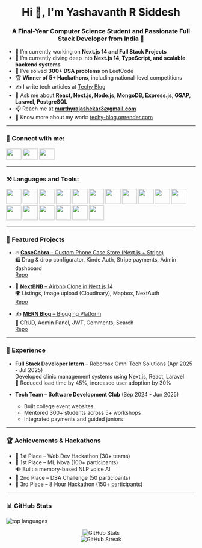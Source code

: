 <h1 align="center">Hi 👋, I'm Yashavanth R Siddesh</h1>
<h3 align="center">A Final-Year Computer Science Student and Passionate Full Stack Developer from India 🚀</h3>

- 🔭 I’m currently working on **Next.js 14 and Full Stack Projects**
- 🌱 I’m currently diving deep into **Next.js 14, TypeScript, and scalable backend systems**
- 🧠 I’ve solved **300+ DSA problems** on LeetCode
- 🏆 **Winner of 5+ Hackathons**, including national-level competitions
- ✍️ I write tech articles at [Techy Blog](https://techy-blog.onrender.com/)
- 💬 Ask me about **React, Next.js, Node.js, MongoDB, Express.js, GSAP, Laravel, PostgreSQL**
- 📫 Reach me at **murthyrajashekar3@gmail.com**
- 📄 Know more about my work: [techy-blog.onrender.com](https://techy-blog.onrender.com)

---

<h3 align="left">🚀 Connect with me:</h3>
<p align="left">
<a href="https://twitter.com/rsiddesh64742" target="_blank"><img src="https://raw.githubusercontent.com/rahuldkjain/github-profile-readme-generator/master/src/images/icons/Social/twitter.svg" height="30" width="40" /></a>
<a href="https://www.linkedin.com/in/yashavanth-r-siddesh" target="_blank"><img src="https://raw.githubusercontent.com/rahuldkjain/github-profile-readme-generator/master/src/images/icons/Social/linked-in-alt.svg" height="30" width="40" /></a>
<a href="https://leetcode.com/u/mr_alpha" target="_blank"><img src="https://raw.githubusercontent.com/rahuldkjain/github-profile-readme-generator/master/src/images/icons/Social/leet-code.svg" height="30" width="40" /></a>
</p>

---

<h3 align="left">⚒️ Languages and Tools:</h3>
<p align="left">
  <img src="https://cdn.jsdelivr.net/gh/devicons/devicon/icons/nextjs/nextjs-original.svg" width="40" height="40"/>
  <img src="https://cdn.jsdelivr.net/gh/devicons/devicon/icons/react/react-original.svg" width="40" height="40"/>
  <img src="https://cdn.jsdelivr.net/gh/devicons/devicon/icons/typescript/typescript-original.svg" width="40" height="40"/>
  <img src="https://cdn.jsdelivr.net/gh/devicons/devicon/icons/javascript/javascript-original.svg" width="40" height="40"/>
  <img src="https://cdn.jsdelivr.net/gh/devicons/devicon/icons/nodejs/nodejs-original.svg" width="40" height="40"/>
  <img src="https://cdn.jsdelivr.net/gh/devicons/devicon/icons/express/express-original.svg" width="40" height="40"/>
  <img src="https://cdn.jsdelivr.net/gh/devicons/devicon/icons/mongodb/mongodb-original.svg" width="40" height="40"/>
  <img src="https://cdn.jsdelivr.net/gh/devicons/devicon/icons/postgresql/postgresql-original.svg" width="40" height="40"/>
  <img src="https://cdn.jsdelivr.net/gh/devicons/devicon/icons/docker/docker-original.svg" width="40" height="40"/>
  <img src="https://cdn.jsdelivr.net/gh/devicons/devicon/icons/laravel/laravel-plain.svg" width="40" height="40"/>
  <img src="https://cdn.jsdelivr.net/gh/devicons/devicon/icons/java/java-original.svg" width="40" height="40"/>
  <img src="https://cdn.jsdelivr.net/gh/devicons/devicon/icons/python/python-original.svg" width="40" height="40"/>
  <img src="https://cdn.jsdelivr.net/gh/devicons/devicon/icons/redux/redux-original.svg" width="40" height="40"/>
  <img src="https://cdn.jsdelivr.net/gh/devicons/devicon/icons/firebase/firebase-plain.svg" width="40" height="40"/>
  <img src="https://cdn.jsdelivr.net/gh/devicons/devicon/icons/git/git-original.svg" width="40" height="40"/>
  <img src="https://cdn.jsdelivr.net/gh/devicons/devicon/icons/html5/html5-original.svg" width="40" height="40"/>
  <img src="https://cdn.jsdelivr.net/gh/devicons/devicon/icons/css3/css3-original.svg" width="40" height="40"/>
</p>

---

<h3>📂 Featured Projects</h3>

- 🔥 [**CaseCobra** – Custom Phone Case Store (Next.js + Stripe)](https://next-case-seven.vercel.app/)  
  🛍️ Drag & drop configurator, Kinde Auth, Stripe payments, Admin dashboard  
  [Repo](https://github.com/Yashu9844/NEXT_CASE)

- 🏡 [**NextBNB** – Airbnb Clone in Next.js 14](https://next-pro-3.vercel.app/)  
  🌍 Listings, image upload (Cloudinary), Mapbox, NextAuth  
  [Repo](https://github.com/Yashu9844/AIRBNB_NEXT)

- ✍️ [**MERN Blog** – Blogging Platform](https://atech-blog.onrender.com/)  
  📌 CRUD, Admin Panel, JWT, Comments, Search  
  [Repo](https://github.com/Yashu9844/MERN-BLOG)

---

<h3>💼 Experience</h3>

- **Full Stack Developer Intern** – Roborosx Omni Tech Solutions (Apr 2025 - Jul 2025)  
  Developed clinic management systems using Next.js, React, Laravel  
  🚀 Reduced load time by 45%, increased user adoption by 30%

- **Tech Team – Software Development Club** (Sep 2024 - Jun 2025)  
  - Built college event websites  
  - Mentored 300+ students across 5+ workshops  
  - Integrated payments and guided juniors

---

<h3>🏆 Achievements & Hackathons</h3>

- 🥇 1st Place – Web Dev Hackathon (30+ teams)
- 🥇 1st Place – ML Nova (100+ participants)  
  🔊 Built a memory-based NLP voice AI
- 🥈 2nd Place – DSA Challenge (50 participants)
- 🥉 3rd Place – 8 Hour Hackathon (150+ participants)

---

<h3>📊 GitHub Stats</h3>

<p align="left">
  <img src="https://github-readme-stats.vercel.app/api/top-langs?username=yashu9844&show_icons=true&locale=en&layout=compact" alt="top languages" />
</p>
<p align="center">
  <img src="https://github-readme-stats.vercel.app/api?username=yashu9844&show_icons=true&locale=en" alt="GitHub Stats" />
  <br/>
  <img src="https://github-readme-streak-stats.herokuapp.com/?user=yashu9844" alt="GitHub Streak" />
</p>
